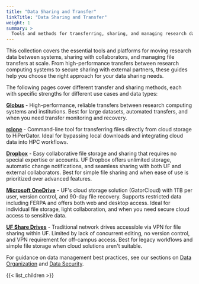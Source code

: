 ```yaml
---
title: "Data Sharing and Transfer"
linkTitle: "Data Sharing and Transfer"
weight: 1
summary: >
  Tools and methods for transferring, sharing, and managing research data
---
```


This collection covers the essential tools and platforms for moving research data between systems, sharing with collaborators, and managing file transfers at scale. From high-performance transfers between research computing systems to secure sharing with external partners, these guides help you choose the right approach for your data sharing needs.

The following pages cover different transfer and sharing methods, each with specific strengths for different use cases and data types:

**[Globus](globus/)** - High-performance, reliable transfers between research computing systems and institutions. Best for large datasets, automated transfers, and when you need transfer monitoring and recovery.

**[rclone](rclone/)** - Command-line tool for transferring files directly from cloud storage to HiPerGator. Ideal for bypassing local downloads and integrating cloud data into HPC workflows.

**[Dropbox](dropbox/)** - Easy collaborative file storage and sharing that requires no special expertise or accounts. UF Dropbox offers unlimited storage, automatic change notifications, and seamless sharing with both UF and external collaborators. Best for simple file sharing and when ease of use is prioritized over advanced features.

**[Microsoft OneDrive](onedrive/)** - UF's cloud storage solution (GatorCloud) with 1TB per user, version control, and 90-day file recovery. Supports restricted data including FERPA and offers both web and desktop access. Ideal for individual file storage, light collaboration, and when you need secure cloud access to sensitive data.

**[UF Share Drives](uf-share-drives/)** - Traditional network drives accessible via VPN for file sharing within UF. Limited by lack of concurrent editing, no version control, and VPN requirement for off-campus access. Best for legacy workflows and simple file storage when cloud solutions aren't suitable.

For guidance on data management best practices, see our sections on [Data Organization](link) and [Data Security](link).

{{< list_children >}}

